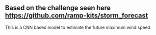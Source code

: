 ## Based on the challenge seen here https://github.com/ramp-kits/storm_forecast
This is a CNN based model to estimate the future maximum wind speed.
